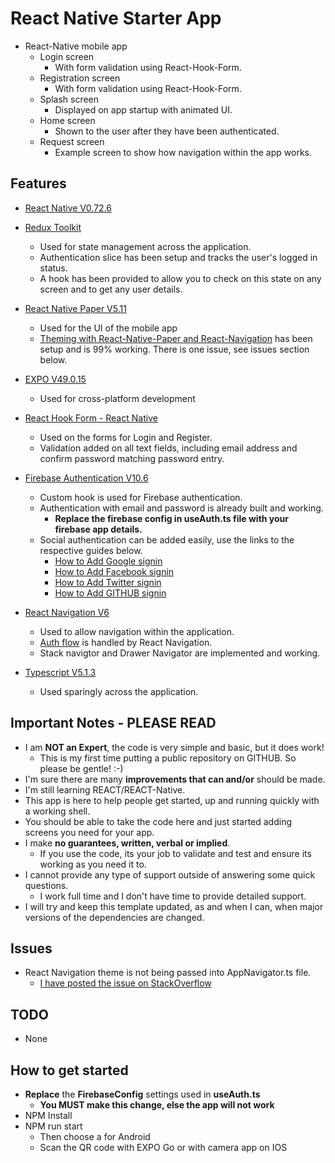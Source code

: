 # React Native Starter App

- React-Native mobile app
  - Login screen
    - With form validation using React-Hook-Form.
  - Registration screen
    - With form validation using React-Hook-Form.
  - Splash screen
    - Displayed on app startup with animated UI.
  - Home screen
    - Shown to the user after they have been authenticated.
  - Request screen
    - Example screen to show how navigation within the app works.

## Features

- [React Native V0.72.6](https://reactnative.dev/docs/environment-setup)
- [Redux Toolkit](https://redux-toolkit.js.org/introduction/getting-started)
  - Used for state management across the application.
  - Authentication slice has been setup and tracks the user's logged in status.
  - A hook has been provided to allow you to check on this state on any screen and to get any user details.
- [React Native Paper V5.11](https://callstack.github.io/react-native-paper/docs/guides/getting-started/)
  - Used for the UI of the mobile app
  - [Theming with React-Native-Paper and React-Navigation](https://callstack.github.io/react-native-paper/docs/guides/theming-with-react-navigation) has been setup and is 99% working. There is one issue, see issues section below.
- [EXPO V49.0.15](https://docs.expo.dev/)
  - Used for cross-platform development
- [React Hook Form - React Native](https://www.react-hook-form.com/get-started/#ReactNative)
  - Used on the forms for Login and Register.
  - Validation added on all text fields, including email address and confirm password matching password entry.
- [Firebase Authentication V10.6](https://firebase.google.com/docs/auth/android/start)
  - Custom hook is used for Firebase authentication.
  - Authentication with email and password is already built and working.
    - **Replace the firebase config in useAuth.ts file with your firebase app details.**
  - Social authentication can be added easily, use the links to the respective guides below.
    - [How to Add Google signin](https://firebase.google.com/docs/auth/android/google-signin)
    - [How to Add Facebook signin](https://firebase.google.com/docs/auth/android/facebook-login)
    - [How to Add Twitter signin](https://firebase.google.com/docs/auth/android/twitter-login)
    - [How to Add GITHUB signin](https://firebase.google.com/docs/auth/android/github-auth)

- [React Navigation V6](<https://reactnavigation.org/docs/getting-started/>)
  - Used to allow navigation within the application.
  - [Auth flow](https://reactnavigation.org/docs/auth-flow) is handled by React Navigation.
  - Stack navigtor and Drawer Navigator are implemented and working.
- [Typescript V5.1.3](https://www.typescriptlang.org/)
  - Used sparingly across the application.

## Important Notes - PLEASE READ

- I am **NOT an Expert**, the code is very simple and basic, but it does work!
  - This is my first time putting a public repository on GITHUB. So please be gentle! :-)
- I'm sure there are many **improvements that can and/or** should be made.
- I'm still learning REACT/REACT-Native.
- This app is here to help people get started, up and running quickly with a working shell.
- You should be able to take the code here and just started adding screens you need for your app.
- I make **no guarantees, written, verbal or implied**.
  - If you use the code, its your job to validate and test and ensure its working as you need it to.
- I cannot provide any type of support outside of answering some quick questions.
  - I work full time and I don't have time to provide detailed support.
- I will try and keep this template updated, as and when I can, when major versions of the dependencies are changed.

## Issues

- React Navigation theme is not being passed into AppNavigator.ts file.
  - [I have posted the issue on StackOverflow](https://stackoverflow.com/questions/77497977/react-navigation-v6-typescript-how-to-pass-theme-prop-to-navigation-container)


## TODO

- None

## How to get started

- **Replace** the **FirebaseConfig** settings used in **useAuth.ts**
  - **You MUST make this change, else the app will not work**
- NPM Install
- NPM run start
  - Then choose a for Android
  - Scan the QR code with EXPO Go or with camera app on IOS
